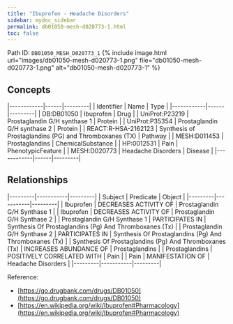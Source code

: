 ```yaml
---
title: "Ibuprofen - Headache Disorders"
sidebar: mydoc_sidebar
permalink: db01050-mesh-d020773-1.html
toc: false 
---
```



Path ID: `DB01050_MESH_D020773_1`
{% include image.html url="images/db01050-mesh-d020773-1.png" file="db01050-mesh-d020773-1.png" alt="db01050-mesh-d020773-1" %}

## Concepts

|------------|------|---------|
| Identifier | Name | Type    |
|------------|------|---------|
| DB:DB01050 | Ibuprofen | Drug |
| UniProt:P23219 | Prostaglandin G/H synthase 1 | Protein |
| UniProt:P35354 | Prostaglandin G/H synthase 2 | Protein |
| REACT:R-HSA-2162123 | Synthesis of Prostaglandins (PG) and Thromboxanes (TX) | Pathway |
| MESH:D011453 | Prostaglandins | ChemicalSubstance |
| HP:0012531 | Pain | PhenotypicFeature |
| MESH:D020773 | Headache Disorders | Disease |
|------------|------|---------|

## Relationships

|---------|-----------|---------|
| Subject | Predicate | Object  |
|---------|-----------|---------|
| Ibuprofen | DECREASES ACTIVITY OF | Prostaglandin G/H Synthase 1 |
| Ibuprofen | DECREASES ACTIVITY OF | Prostaglandin G/H Synthase 2 |
| Prostaglandin G/H Synthase 1 | PARTICIPATES IN | Synthesis Of Prostaglandins (Pg) And Thromboxanes (Tx) |
| Prostaglandin G/H Synthase 2 | PARTICIPATES IN | Synthesis Of Prostaglandins (Pg) And Thromboxanes (Tx) |
| Synthesis Of Prostaglandins (Pg) And Thromboxanes (Tx) | INCREASES ABUNDANCE OF | Prostaglandins |
| Prostaglandins | POSITIVELY CORRELATED WITH | Pain |
| Pain | MANIFESTATION OF | Headache Disorders |
|---------|-----------|---------|

Reference: 
  - [https://go.drugbank.com/drugs/DB01050](https://go.drugbank.com/drugs/DB01050)
  - [https://en.wikipedia.org/wiki/Ibuprofen#Pharmacology](https://en.wikipedia.org/wiki/Ibuprofen#Pharmacology)
